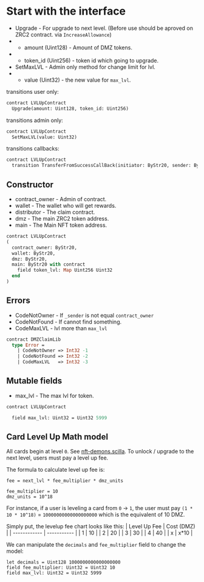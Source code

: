 # Start with the interface

 * Upgrade - For upgrade to next level. (Before use should be aproved on ZRC2 contract. via `IncreaseAllowance`)
 * - amount (Uint128) - Amount of DMZ tokens.
 * - token_id (Uint256) - token id which going to upgrade.
 * SetMaxLVL - Admin only method for change limit for lvl.
 * - value (Uint32) - the new value for `max_lvl`.

transitions user only:
```Ocaml
contract LVLUpContract
  Upgrade(amount: Uint128, token_id: Uint256)
```

transitions admin only:
```Ocaml
contract LVLUpContract
  SetMaxLVL(value: Uint32)
```

transitions callbacks:
```Ocaml
contract LVLUpContract
  transition TransferFromSuccessCallBack(initiator: ByStr20, sender: ByStr20, recipient: ByStr20, amount: Uint128)
```

## Constructor

 * contract_owner - Admin of contract.
 * wallet - The wallet who will get rewards.
 * distributor - The claim contract.
 * dmz - The main ZRC2 token address.
 * main - The Main NFT token address.

```Ocaml
contract LVLUpContract
(
  contract_owner: ByStr20,
  wallet: ByStr20,
  dmz: ByStr20,
  main: ByStr20 with contract
    field token_lvl: Map Uint256 Uint32
  end
)
```

## Errors

 * CodeNotOwner - If `_sender` is not equal `contract_owner`
 * CodeNotFound - If cannot find something.
 * CodeMaxLVL - lvl more than `max_lvl`

```Ocaml
contract DMZClaimLib
  type Error =
    | CodeNotOwner => Int32 -1
    | CodeNotFound => Int32 -2
    | CodeMaxLVL   => Int32 -3
```

## Mutable fields

 * max_lvl - The max lvl for token.

```Ocaml
contract LVLUpContract

  field max_lvl: Uint32 = Uint32 5999
```

## Card Level Up Math model

All cards begin at level `0`. See [nft-demons.scilla]("../ZRC1/nft-demons.scilla#L38"). To unlock / upgrade to the next level, users must pay a level up fee.

The formula to calculate level up fee is:
```
fee = next_lvl * fee_multiplier * dmz_units

fee_multiplier = 10
dmz_units = 10^18
```

For instance, if a user is leveling a card from `0` -> `1`, the user must pay `(1 * 10 * 10^18)` = `10000000000000000000` which is the equivalent of 10 DMZ.

Simply put, the levelup fee chart looks like this:
| Level Up Fee |  Cost (DMZ) |
| ------------ | ----------- |
| 1            | 10          |
| 2            | 20          |
| 3            | 30          |
| 4            | 40          |
| x            | x*10        |

We can manipulate the `decimals` and `fee_multiplier` field to change the model:
```
let decimals = Uint128 1000000000000000000
field fee_multiplier: Uint32 = Uint32 10
field max_lvl: Uint32 = Uint32 5999
```

